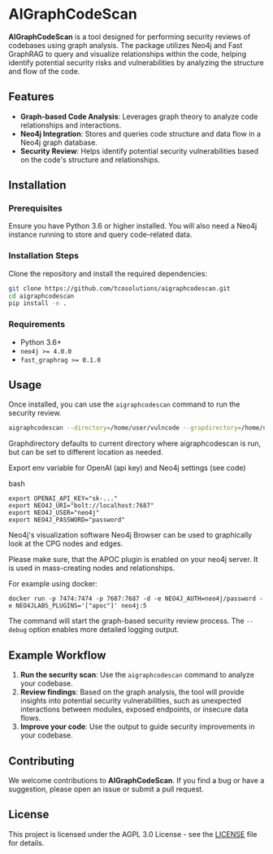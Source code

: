
# AIGraphCodeScan

**AIGraphCodeScan** is a tool designed for performing security reviews of codebases using graph analysis. The package utilizes Neo4j and Fast GraphRAG to query and visualize relationships within the code, helping identify potential security risks and vulnerabilities by analyzing the structure and flow of the code.

## Features

- **Graph-based Code Analysis**: Leverages graph theory to analyze code relationships and interactions.
- **Neo4j Integration**: Stores and queries code structure and data flow in a Neo4j graph database.
- **Security Review**: Helps identify potential security vulnerabilities based on the code's structure and relationships.

## Installation

### Prerequisites

Ensure you have Python 3.6 or higher installed. You will also need a Neo4j instance running to store and query code-related data.

### Installation Steps

Clone the repository and install the required dependencies:

```bash
git clone https://github.com/tcosolutions/aigraphcodescan.git
cd aigraphcodescan
pip install -e .
```

### Requirements

- Python 3.6+
- `neo4j >= 4.0.0`
- `fast_graphrag >= 0.1.0`

## Usage

Once installed, you can use the `aigraphcodescan` command to run the security review.

```bash
aigraphcodescan --directory=/home/user/vulncode --grapdirectory=/home/user/aigraphcodescan/vulncode_graph --debug
```

Graphdirectory defaults to current directory where aigraphcodescan is run, but can be set to different location as needed.

Export env variable for OpenAI (api key) and Neo4j settings (see code)

bash
```
export OPENAI_API_KEY="sk-..."
export NEO4J_URI="bolt://localhost:7687"
export NEO4J_USER="neo4j"
export NEO4J_PASSWORD="password"
```

Neo4j's visualization software Neo4j Browser can be used to graphically look at the CPG nodes and edges.

Please make sure, that the APOC plugin is enabled on your neo4j server. It is used in mass-creating nodes and relationships.

For example using docker:
```
docker run -p 7474:7474 -p 7687:7687 -d -e NEO4J_AUTH=neo4j/password -e NEO4JLABS_PLUGINS='["apoc"]' neo4j:5
```

The command will start the graph-based security review process. The `--debug` option enables more detailed logging output.

## Example Workflow

1. **Run the security scan**: Use the `aigraphcodescan` command to analyze your codebase.
2. **Review findings**: Based on the graph analysis, the tool will provide insights into potential security vulnerabilities, such as unexpected interactions between modules, exposed endpoints, or insecure data flows.
3. **Improve your code**: Use the output to guide security improvements in your codebase.

## Contributing

We welcome contributions to **AIGraphCodeScan**. If you find a bug or have a suggestion, please open an issue or submit a pull request.

## License

This project is licensed under the AGPL 3.0 License - see the [LICENSE](LICENSE) file for details.
